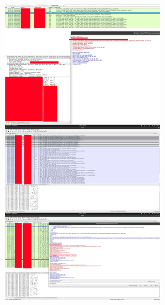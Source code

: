 <img src="./images/2024-12-15_19-11.png">
<img src="./images/2024-12-15_19-22.png">
<img src="./images/2024-12-15_19-24.png">
